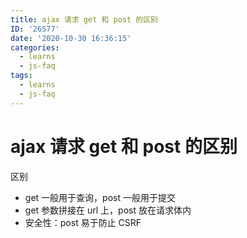 ```yaml
---
title: ajax 请求 get 和 post 的区别
ID: '26577'
date: '2020-10-30 16:36:15'
categories:
  - learns
  - js-faq
tags:
  - learns
  - js-faq
---
```


# ajax 请求 get 和 post 的区别

区别

- get 一般用于查询，post 一般用于提交
- get 参数拼接在 url 上，post 放在请求体内
- 安全性：post 易于防止 CSRF
 
 

